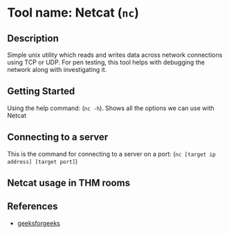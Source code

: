 # Tool name: Netcat (`nc`)

## Description
Simple unix utility which reads and writes data across network connections using TCP or UDP. For pen testing, this tool helps with debugging the network along with investigating it. 

## Getting Started
Using the help command: (`nc -h`). Shows all the options we can use with Netcat

## Connecting to a server
This is the command for connecting to a server on a port:
(`nc [target ip address] [target port]`) 

## Netcat usage in THM rooms

## References
- [geeksforgeeks](https://www.geeksforgeeks.org/introduction-to-netcat/)
